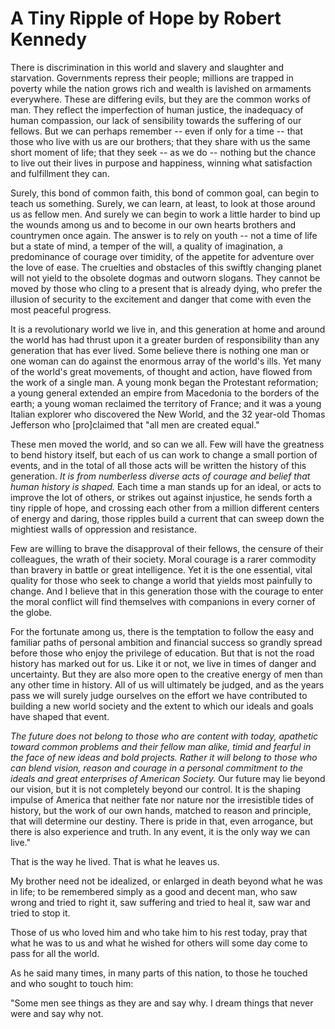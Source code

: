 # A Tiny Ripple of Hope by Robert Kennedy

There is discrimination in this world and slavery and slaughter and starvation. Governments repress their people; millions are trapped in poverty while the nation grows rich and wealth is lavished on armaments everywhere. These are differing evils, but they are the common works of man. They reflect the imperfection of human justice, the inadequacy of human compassion, our lack of sensibility towards the suffering of our fellows. But we can perhaps remember -- even if only for a time -- that those who live with us are our brothers; that they share with us the same short moment of life; that they seek -- as we do -- nothing but the chance to live out their lives in purpose and happiness, winning what satisfaction and fulfillment they can.

Surely, this bond of common faith, this bond of common goal, can begin to teach us something. Surely, we can learn, at least, to look at those around us as fellow men. And surely we can begin to work a little harder to bind up the wounds among us and to become in our own hearts brothers and countrymen once again. The answer is to rely on youth -- not a time of life but a state of mind, a temper of the will, a quality of imagination, a predominance of courage over timidity, of the appetite for adventure over the love of ease. The cruelties and obstacles of this swiftly changing planet will not yield to the obsolete dogmas and outworn slogans. They cannot be moved by those who cling to a present that is already dying, who prefer the illusion of security to the excitement and danger that come with even the most peaceful progress.

It is a revolutionary world we live in, and this generation at home and around the world has had thrust upon it a greater burden of responsibility than any generation that has ever lived. Some believe there is nothing one man or one woman can do against the enormous array of the world's ills. Yet many of the world's great movements, of thought and action, have flowed from the work of a single man. A young monk began the Protestant reformation; a young general extended an empire from Macedonia to the borders of the earth; a young woman reclaimed the territory of France; and it was a young Italian explorer who discovered the New World, and the 32 year-old Thomas Jefferson who [pro]claimed that "all men are created equal."

These men moved the world, and so can we all. Few will have the greatness to bend history itself, but each of us can work to change a small portion of events, and in the total of all those acts will be written the history of this generation. *It is from numberless diverse acts of courage and belief that human history is shaped.* Each time a man stands up for an ideal, or acts to improve the lot of others, or strikes out against injustice, he sends forth a tiny ripple of hope, and crossing each other from a million different centers of energy and daring, those ripples build a current that can sweep down the mightiest walls of oppression and resistance.

Few are willing to brave the disapproval of their fellows, the censure of their colleagues, the wrath of their society. Moral courage is a rarer commodity than bravery in battle or great intelligence. Yet it is the one essential, vital quality for those who seek to change a world that yields most painfully to change. And I believe that in this generation those with the courage to enter the moral conflict will find themselves with companions in every corner of the globe.

For the fortunate among us, there is the temptation to follow the easy and familiar paths of personal ambition and financial success so grandly spread before those who enjoy the privilege of education. But that is not the road history has marked out for us. Like it or not, we live in times of danger and uncertainty. But they are also more open to the creative energy of men than any other time in history. All of us will ultimately be judged, and as the years pass we will surely judge ourselves on the effort we have contributed to building a new world society and the extent to which our ideals and goals have shaped that event.

*The future does not belong to those who are content with today, apathetic toward common problems and their fellow man alike, timid and fearful in the face of new ideas and bold projects. Rather it will belong to those who can blend vision, reason and courage in a personal commitment to the ideals and great enterprises of American Society.* Our future may lie beyond our vision, but it is not completely beyond our control. It is the shaping impulse of America that neither fate nor nature nor the irresistible tides of history, but the work of our own hands, matched to reason and principle, that will determine our destiny. There is pride in that, even arrogance, but there is also experience and truth. In any event, it is the only way we can live."

That is the way he lived. That is what he leaves us.

My brother need not be idealized, or enlarged in death beyond what he was in life; to be remembered simply as a good and decent man, who saw wrong and tried to right it, saw suffering and tried to heal it, saw war and tried to stop it.

Those of us who loved him and who take him to his rest today, pray that what he was to us and what he wished for others will some day come to pass for all the world.

As he said many times, in many parts of this nation, to those he touched and who sought to touch him:

"Some men see things as they are and say why.
I dream things that never were and say why not.
